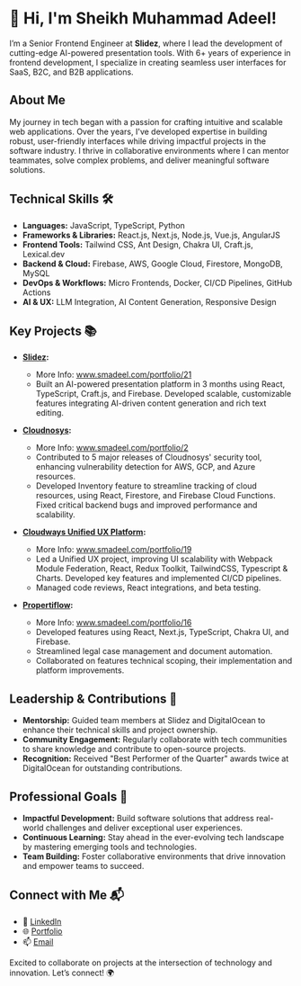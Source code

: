# 👋 Hi, I'm Sheikh Muhammad Adeel!  
I’m a Senior Frontend Engineer at **Slidez**, where I lead the development of cutting-edge AI-powered presentation tools. With 6+ years of experience in frontend development, I specialize in creating seamless user interfaces for SaaS, B2C, and B2B applications.

## About Me  
My journey in tech began with a passion for crafting intuitive and scalable web applications. Over the years, I've developed expertise in building robust, user-friendly interfaces while driving impactful projects in the software industry. I thrive in collaborative environments where I can mentor teammates, solve complex problems, and deliver meaningful software solutions.

## Technical Skills 🛠️  
- **Languages:** JavaScript, TypeScript, Python  
- **Frameworks & Libraries:** React.js, Next.js, Node.js, Vue.js, AngularJS  
- **Frontend Tools:** Tailwind CSS, Ant Design, Chakra UI, Craft.js, Lexical.dev  
- **Backend & Cloud:** Firebase, AWS, Google Cloud, Firestore, MongoDB, MySQL  
- **DevOps & Workflows:** Micro Frontends, Docker, CI/CD Pipelines, GitHub Actions  
- **AI & UX:** LLM Integration, AI Content Generation, Responsive Design  

## Key Projects 📚  
- **[Slidez](https://slidez.ai):**
  - More Info: www.smadeel.com/portfolio/21
  - Built an AI-powered presentation platform in 3 months using React, TypeScript, Craft.js, and Firebase. Developed scalable, customizable features integrating AI-driven content generation and rich text editing.

- **[Cloudnosys](https://cloudnosys.com):**
  - More Info: www.smadeel.com/portfolio/2
  - Contributed to 5 major releases of Cloudnosys' security tool, enhancing vulnerability detection for AWS, GCP, and Azure resources.
  - Developed Inventory feature to streamline tracking of cloud resources, using React, Firestore, and Firebase Cloud Functions. Fixed critical backend bugs and improved performance and scalability.

- **[Cloudways Unified UX Platform](https://cloudways.com/blog/unified-simplicity/):**  
  - More Info: www.smadeel.com/portfolio/19
  - Led a Unified UX project, improving UI scalability with Webpack Module Federation, React, Redux Toolkit, TailwindCSS, Typescript & Charts. Developed key features and implemented CI/CD pipelines.
  - Managed code reviews, React integrations, and beta testing.

- **[Propertiflow](https://propertiflow.com):**  
  - More Info: www.smadeel.com/portfolio/16
  - Developed features using React, Next.js, TypeScript, Chakra UI, and Firebase.
  - Streamlined legal case management and document automation.
  - Collaborated on features technical scoping, their implementation and platform improvements.

## Leadership & Contributions 🌟  
- **Mentorship:** Guided team members at Slidez and DigitalOcean to enhance their technical skills and project ownership.  
- **Community Engagement:** Regularly collaborate with tech communities to share knowledge and contribute to open-source projects.  
- **Recognition:** Received "Best Performer of the Quarter" awards twice at DigitalOcean for outstanding contributions.  

## Professional Goals 🚀  
- **Impactful Development:** Build software solutions that address real-world challenges and deliver exceptional user experiences.  
- **Continuous Learning:** Stay ahead in the ever-evolving tech landscape by mastering emerging tools and technologies.  
- **Team Building:** Foster collaborative environments that drive innovation and empower teams to succeed.  

## Connect with Me 📬  
- 🔗 [LinkedIn](https://linkedin.com/in/s-m-adeel-9050b7178)  
- 🌐 [Portfolio](https://smadeel.com/portfolio)  
- 📫 [Email](mailto:smaa.link@gmail.com)  

Excited to collaborate on projects at the intersection of technology and innovation. Let’s connect! 🌍  
